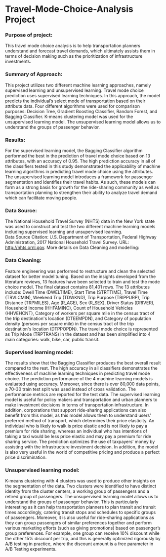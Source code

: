 # Travel-Mode-Choice-Analysis Project
### Purpose of project:

This travel mode choice analysis is to help transportation planners understand and forecast travel demands, which ultimately assists them in terms of decision making such as the prioritization of infrastructure investments. 

### Summary of Approach:

This project utilizes two different machine learning approaches, namely supervised learning and unsupervised learning. 
Travel mode choice prediction uses supervised learning techniques. In this approach, the model predicts the individual’s select mode of transportation based on their attribute data. Four different algorithms were used for comparison purposes: Decision Tree, Gradient Boosting Classifier, Random Forest, and Bagging Classifier. 
K-means clustering model was used for the unsupervised learning model. The unsupervised learning model allows us to understand the groups of passenger behavior. 

### Results:

For the supervised learning model, the Bagging Classifier algorithm performed the best in the prediction of travel mode choice based on 13 attributes, with an accuracy of 0.95. The high prediction accuracy in all of the classifiers tested in this study demonstrated the applicability of machine learning algorithms in predicting travel mode choice using the attributes. 
The unsupervised learning model introduces a framework for passenger segmentation and identifies their travel habits. As such, these models can form as a strong basis for growth for the ride-sharing community as well as transportation planning to strengthen their ability to analyze travel demand which can facilitate moving people. 

### Data Source:
The National Household Travel Survey (NHTS) data in the New York state was used to construct and test the two different machine learning models including supervised learning and unsupervised learning.  
Data Source Citation: U.S. Department of Transportation, Federal Highway Administration, 2017 National Household Travel Survey. URL: http://nhts.ornl.gov.
More details on Data Cleaning and modelling:
### Data Cleaning:
Feature engineering was performed to restructure and clean the selected dataset for better model tuning. Based on the insights developed from the literature reviews, 13 features have been selected to train and test the mode choice model. The final dataset contains 81,401 rows. 
The 13 attributes include: Dwell Time (DWELTIME), Start Time (STRTTIME), Travel Time (TRVLCMIN), Weekend Trip (TDWKND), Trip Purpose (TRIPPURP), Trip Distance (TRPMILES), Age (R_AGE), Sex (R_SEX), Driver Status (DRIVER), Household Income (HHFAMINC), Count of Household Vehicles (HHVEHCNT), Category of workers per square mile in the census tract of the trip destination's location (DTEEMPDN), and Category of population density (persons per square mile) in the census tract of the trip destination's location (DTPPOPDN). The travel mode choice is represented as Trip Mode (TRPTRANS) in the dataset and has been simplified into 4 main categories: walk, bike, car, public transit.
### Supervised learning model:
The results show that the Bagging Classifier produces the best overall result compared to the rest. The high accuracy in all classifiers demonstrates the effectiveness of machine learning techniques in predicting travel mode choice. 
The prediction performance of the 4 machine learning models is evaluated using accuracy. Moreover, since there is over 80,000 data points, a 70-30 train test split was used instead of cross validation. The performance metrics are reported for the test data. 
The supervised learning model is useful for policy makers and transportation and urban planners to make investment decisions in terms of transportation infrastructure. In addition, corporations that support ride-sharing applications can also benefit from this model, as this model allows them to understand users’ preferred method of transport, which determines their price elasticity. An individual who is likely to walk is price elastic and is not likely to pay a premium for ride sharing, whereas an individual who has intentions of taking a taxi would be less price elastic and may pay a premium for ride sharing service. The prediction optimizes the use of taxpayers’ money by assisting with the infrastructure investment decision. In addition, the model is also very useful in the world of competitive pricing and produce a perfect price discrimination. 
### Unsupervised learning model:
K-means clustering with 4 clusters was used to produce other insights on the segmentation of the data. Two clusters were identified to have distinct identity from the cluster centers, a working group of passengers and a retired group of passengers.
The unsupervised learning model allows us to understand the groups of passenger behavior. This is particularly interesting as it can help transportation planners to plan transit and transit times accordingly, catering transit stops and schedules to specific groups of passengers. Moreover, it is also useful for ride-sharing applications as they can group passengers of similar preferences together and perform various marketing efforts (such as giving promotions) based on passenger’s group preferences. For example, one group can receive 10% discount while the other 15% discount per trip, and this is generally optimized rigorously by A/B testing in practice, where the discount amount is a free parameter in A/B Testing experiments. 
